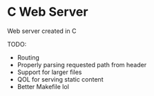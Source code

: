 # C Web Server
Web server created in C

TODO:
* Routing
* Properly parsing requested path from header
* Support for larger files
* QOL for serving static content
* Better Makefile lol
